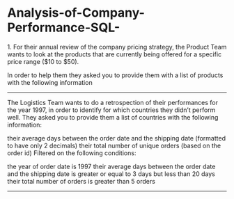 # Analysis-of-Company-Performance-SQL-

<p>
1. For their annual review of the company pricing strategy,
the Product Team wants to look at the products that are currently being offered for a specific price range ($10 to $50).

In order to help them they asked you to provide them with a list of products with the following information
</p>

<hr>

<p>
The Logistics Team wants to do a retrospection of their performances for the year 1997, in order to identify for which countries they didn’t perform well. They asked you to provide them a list of countries with the following information:

their average days between the order date and the shipping date (formatted to have only 2 decimals)
their total number of unique orders (based on the order id) 
Filtered on the following conditions:

the year of order date is 1997
their average days between the order date and the shipping date is greater or equal to 3 days but less than 20 days 
their total number of orders is greater than 5 orders

</p>

<hr>
